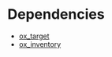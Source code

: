 # Dependencies

- [ox_target](https://github.com/overextended/ox_target/releases)
- [ox_inventory](https://github.com/overextended/ox_inventory/releases)
